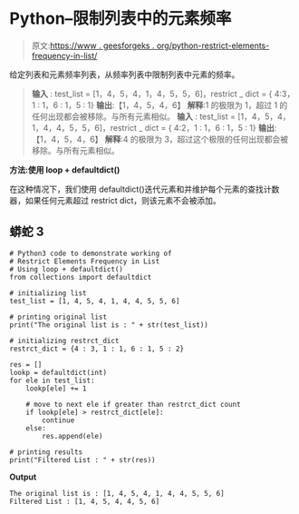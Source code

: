 # Python–限制列表中的元素频率

> 原文:[https://www . geesforgeks . org/python-restrict-elements-frequency-in-list/](https://www.geeksforgeeks.org/python-restrict-elements-frequency-in-list/)

给定列表和元素频率列表，从频率列表中限制列表中元素的频率。

> **输入** : test_list = [1，4，5，4，1，4，5，5，6]，restrict _ dict = { 4:3，1 : 1，6 : 1，5 : 1}
> **输出**:【1，4，5，4，6】
> **解释**:1 的极限为 1，超过 1 的任何出现都会被移除。与所有元素相似。
> **输入** : test_list = [1，4，5，4，1，4，4，5，5，6]，restrict _ dict = { 4:2，1 : 1，6 : 1，5 : 1}
> **输出**:【1，4，5，4，6】
> **解释**:4 的极限为 3，超过这个极限的任何出现都会被移除。与所有元素相似。

**方法:使用 loop + defaultdict()**

在这种情况下，我们使用 defaultdict()迭代元素和并维护每个元素的查找计数器，如果任何元素超过 restrict dict，则该元素不会被添加。

## 蟒蛇 3

```
# Python3 code to demonstrate working of
# Restrict Elements Frequency in List
# Using loop + defaultdict()
from collections import defaultdict

# initializing list
test_list = [1, 4, 5, 4, 1, 4, 4, 5, 5, 6]

# printing original list
print("The original list is : " + str(test_list))

# initializing restrct_dict
restrct_dict = {4 : 3, 1 : 1, 6 : 1, 5 : 2}

res = []
lookp = defaultdict(int)
for ele in test_list:
    lookp[ele] += 1

    # move to next ele if greater than restrct_dict count
    if lookp[ele] > restrct_dict[ele]:
        continue
    else:
        res.append(ele)

# printing results
print("Filtered List : " + str(res))
```

**Output**

```
The original list is : [1, 4, 5, 4, 1, 4, 4, 5, 5, 6]
Filtered List : [1, 4, 5, 4, 4, 5, 6]
```